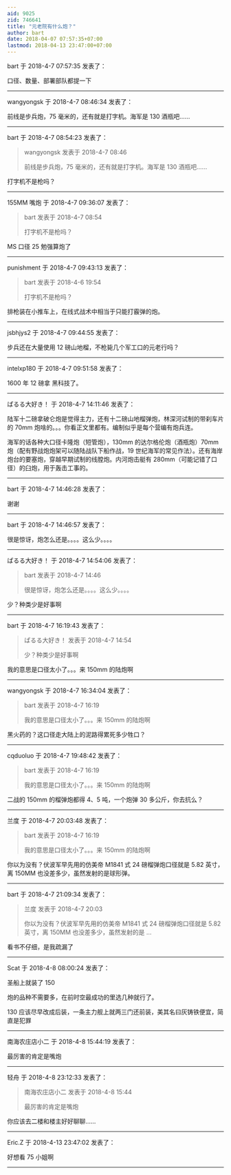 ```yaml
---
aid: 9025
zid: 746641
title: "元老院有什么炮？"
author: bart
date: 2018-04-07 07:57:35+07:00
lastmod: 2018-04-13 23:47:00+07:00
---
```


bart 于 2018-4-7 07:57:35 发表了：

口径、数量、部署部队都提一下

---

wangyongsk 于 2018-4-7 08:46:34 发表了：

前线是步兵炮，75 毫米的，还有就是打字机。海军是 130 酒瓶吧……

---

bart 于 2018-4-7 08:54:23 发表了：

> wangyongsk 发表于 2018-4-7 08:46
>
> 前线是步兵炮，75 毫米的，还有就是打字机。海军是 130 酒瓶吧……

打字机不是枪吗？

---

155MM 嘴炮 于 2018-4-7 09:36:07 发表了：

> bart 发表于 2018-4-7 08:54
>
> 打字机不是枪吗？

MS 口径 25 勉强算炮了

---

punishment 于 2018-4-7 09:43:13 发表了：

> bart 发表于 2018-4-6 19:54
>
> 打字机不是枪吗？

排枪装在小推车上，在线式战术中相当于只能打霰弹的炮。

---

jsbhjys2 于 2018-4-7 09:44:55 发表了：

步兵还在大量使用 12 磅山地榴，不枪毙几个军工口的元老行吗？

---

intelxp180 于 2018-4-7 09:51:58 发表了：

1600 年 12 磅拿 黑科技了。

---

ぱるる大好き！ 于 2018-4-7 14:11:46 发表了：

陆军十二磅拿破仑炮是觉得主力，还有十二磅山地榴弹炮，林深河试制的带刹车片的 70mm 炮啥的。。。你看正文里都有。编制似乎是每个营编有炮兵连。

海军的话各种大口径卡隆炮（短管炮），130mm 的达尔格伦炮（酒瓶炮）70mm 炮（配有野战炮炮架可以随陆战队下船作战，19 世纪海军的常见作法）。还有海岸炮台的要塞炮，穿越早期试制的线膛炮。内河炮击艇有 280mm（可能记错了口径）的臼炮，用于轰击工事的。

---

bart 于 2018-4-7 14:46:28 发表了：

谢谢

---

bart 于 2018-4-7 14:46:57 发表了：

很是惊讶，炮怎么还是。。。。这么少。。。。

---

ぱるる大好き！ 于 2018-4-7 14:54:06 发表了：

> bart 发表于 2018-4-7 14:46
>
> 很是惊讶，炮怎么还是。。。。这么少。。。。

少？种类少是好事啊

---

bart 于 2018-4-7 16:19:43 发表了：

> ぱるる大好き！ 发表于 2018-4-7 14:54
>
> 少？种类少是好事啊

我的意思是口径太小了。。。来 150mm 的陆炮啊

---

wangyongsk 于 2018-4-7 16:34:04 发表了：

> bart 发表于 2018-4-7 16:19
>
> 我的意思是口径太小了。。。来 150mm 的陆炮啊

黑火药的？这口径走大陆上的泥路得累死多少牲口？

---

cqduoluo 于 2018-4-7 19:48:42 发表了：

> bart 发表于 2018-4-7 16:19
>
> 我的意思是口径太小了。。。来 150mm 的陆炮啊

二战的 150mm 的榴弹炮都得 4、5 吨，一个炮弹 30 多公斤，你去抗么？

---

兰度 于 2018-4-7 20:03:48 发表了：

> bart 发表于 2018-4-7 16:19
>
> 我的意思是口径太小了。。。来 150mm 的陆炮啊

你以为没有？伏波军早先用的仿美帝 M1841 式 24 磅榴弹炮口径就是 5.82 英寸，离 150MM 也没差多少，虽然发射的是球形弹。

---

bart 于 2018-4-7 21:09:34 发表了：

> 兰度 发表于 2018-4-7 20:03
>
> 你以为没有？伏波军早先用的仿美帝 M1841 式 24 磅榴弹炮口径就是 5.82 英寸，离 150MM 也没差多少，虽然发射的是 ...

看书不仔细，是我疏漏了

---

Scat 于 2018-4-8 08:00:24 发表了：

圣船上就装了 150

炮的品种不需要多，在前时空最成功的里选几种就行了。

130 应该尽早改成后装，一条主力舰上就两三门还前装，美其名曰灰铸铁便宜，简直是犯罪

---

南海农庄店小二 于 2018-4-8 15:44:19 发表了：

最厉害的肯定是嘴炮

---

轻舟 于 2018-4-8 23:12:33 发表了：

> 南海农庄店小二 发表于 2018-4-8 15:44
>
> 最厉害的肯定是嘴炮

你应该去二楼和楼主好好聊聊……

---

Eric.Z 于 2018-4-13 23:47:02 发表了：

好想看 75 小姐啊

---
